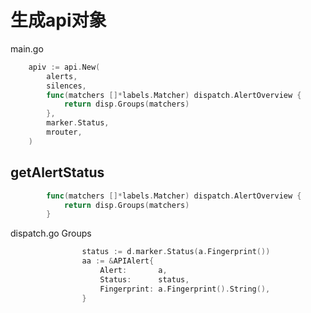 

# 生成api对象

main.go
```go
	apiv := api.New(
		alerts,
		silences,
		func(matchers []*labels.Matcher) dispatch.AlertOverview {
			return disp.Groups(matchers)
		},
		marker.Status,
		mrouter,
	)
```

## getAlertStatus

```go
		func(matchers []*labels.Matcher) dispatch.AlertOverview {
			return disp.Groups(matchers)
		}
```

dispatch.go Groups
```go
				status := d.marker.Status(a.Fingerprint())
				aa := &APIAlert{
					Alert:       a,
					Status:      status,
					Fingerprint: a.Fingerprint().String(),
				}
```